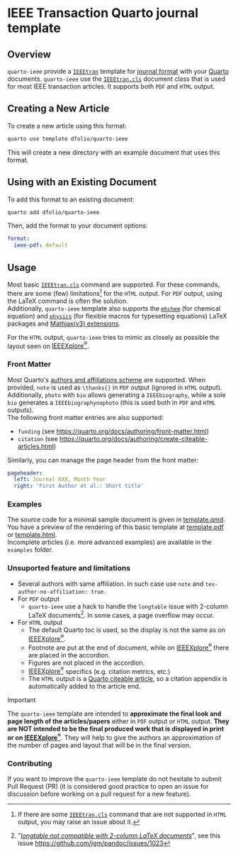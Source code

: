 # IEEE Transaction Quarto journal template

## Overview

`quarto-ieee` provide a [`IEEEtran`][`IEEEtran.cls`] template for [journal format](https://quarto.org/docs/journals/formats.html) with your [Quarto](https://quarto.org/) documents.
`quarto-ieee` use the [`IEEEtran.cls`] document class that is used for most IEEE transaction articles.
It supports both `PDF` and `HTML` output.

[`IEEEtran.cls`]: https://ctan.org/pkg/ieeetran "Document class for IEEE Transactions journals and conferences"

## Creating a New Article

To create a new article using this format:

``` bash
quarto use template dfolio/quarto-ieee
```

This will create a new directory with an example document that uses this format.

## Using with an Existing Document

To add this format to an existing document:

``` bash
quarto add dfolio/quarto-ieee
```

Then, add the format to your document options:

``` yaml
format:
  ieee-pdf: default
```

## Usage

Most basic [`IEEEtran.cls`] command are supported.
For  these commands, there are some (few) limitations[^HTML-limit] for the `HTML` output.
For `PDF` output, using the LaTeX command is often the solution.
\
Additionally, `quarto-ieee` template also supports the [`mhchem`](https://ctan.org/pkg/mhchem) (for chemical equation) 
and [`physics`](https://ctan.org/pkg/physics) (for flexible macros for typesetting equations) LaTeX packages 
and [Mathjax(v3) extensions](https://docs.mathjax.org/en/latest/input/tex/extensions/index.html).

[^HTML-limit]: If there are some [`IEEEtran.cls`] command that are not supported in `HTML` output, you may raise an issue about it.

For the  `HTML` output, `quarto-ieee` tries to mimic as closely as possible the layout seen on [IEEEXplore<sup>®</sup>].

### Front Matter

Most Quarto's [authors and affiliations scheme](https://quarto.org/docs/journals/authors.html) are supported.
When provided, `note` is used as `\thanks{}` in `PDF` output (ignored in `HTML` output).
Additionally, `photo` with `bio` allows generating a `IEEEbiography`, while a sole `bio` generates a `IEEEbiographynophoto` (this is used both in `PDF` and `HTML` outputs).
\
The following front matter entries are also supported:

- `funding` (see <https://quarto.org/docs/authoring/front-matter.html>)
- `citation` (see <https://quarto.org/docs/authoring/create-citeable-articles.html>)

Similarly, you can manage the page header from the front matter:

```yaml
pageheader:
  left: Journal XXX, Month Year
  right: 'First Author et al.: Short title'
```

### Examples

The source code for a minimal sample document is given in [template.qmd](template.qmd).
You have a preview of the rendering of this basic template at [template.pdf](template.pdf) or  [template.html](template.html). \
Incomplete articles (i.e. more advanced examples) are available in the `examples` folder.

### Unsuported feature and limitations

- Several authors with same affiliation. 
  In such case use `note` and `tex-author-no-affiliation: true`.
- For `PDF` output
  - `quarto-ieee` use a hack to handle the `longtable` issue with  2-column LaTeX documents[^longtable].
    In some cases, a page overflow may occur.
- For `HTML` output
  - The default Quarto toc is used, so the display is not the same as on [IEEEXplore<sup>®</sup>].
  - Footnote are put at the end of document, while on [IEEEXplore<sup>®</sup>] there are placed in the accordion.
  - Figures are not placed in the accordion.
  - [IEEEXplore<sup>®</sup>] specifics (e.g. citation metrics, etc.)
  - The `HTML` output is a  [Quarto citeable article](https://quarto.org/docs/authoring/create-citeable-articles.html), so a citation appendix is automatically added to the article end.

[^longtable]: "_[longtable not compatible with 2-column LaTeX documents](https://github.com/jgm/pandoc/issues/1023>)_", see this issue <https://github.com/jgm/pandoc/issues/1023>

  
> [!IMPORTANT]
> The `quarto-ieee` template are intended to **approximate the final look and page length of the articles/papers** either in `PDF` output or `HTML` output. 
> **They are NOT intended to be the final produced work that is displayed in print or on [IEEEXplore<sup>®</sup>]**.
> They will help to give the authors an approximation of the number of pages and layout that will be in the final version. 


### Contributing

If you want to improve the `quarto-ieee` template do not hesitate to submit Pull Request (PR) (it is considered good practice to open an issue for discussion before working on a pull request for a new feature).







[IEEEXplore<sup>®</sup>]: <https://ieeexplore.ieee.org/>
